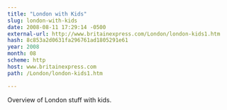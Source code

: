 ```yaml
---
title: "London with Kids"
slug: london-with-kids
date: 2008-08-11 17:29:14 -0500
external-url: http://www.britainexpress.com/London/london-kids1.htm
hash: 8c853a2d0631fa296761ad1805291e61
year: 2008
month: 08
scheme: http
host: www.britainexpress.com
path: /London/london-kids1.htm

---
```


Overview of London stuff with kids.

